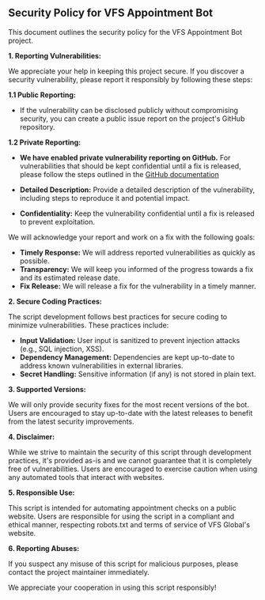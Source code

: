 ## Security Policy for VFS Appointment Bot

This document outlines the security policy for the VFS Appointment Bot project.

**1. Reporting Vulnerabilities:**

We appreciate your help in keeping this project secure. If you discover a security vulnerability, please report it responsibly by following these steps:

**1.1 Public Reporting:**

- If the vulnerability can be disclosed publicly without compromising security, you can create a public issue report on the project's GitHub repository.

**1.2 Private Reporting:**

- **We have enabled private vulnerability reporting on GitHub.** For vulnerabilities that should be kept confidential until a fix is released, please follow the steps outlined in the [GitHub documentation](https://docs.github.com/en/code-security/security-advisories/guidance-on-reporting-and-writing/privately-reporting-a-security-vulnerability)

- **Detailed Description:** Provide a detailed description of the vulnerability, including steps to reproduce it and potential impact.
- **Confidentiality:** Keep the vulnerability confidential until a fix is released to prevent exploitation.

We will acknowledge your report and work on a fix with the following goals:

- **Timely Response:** We will address reported vulnerabilities as quickly as possible.
- **Transparency:** We will keep you informed of the progress towards a fix and its estimated release date.
- **Fix Release:** We will release a fix for the vulnerability in a timely manner.

**2. Secure Coding Practices:**

The script development follows best practices for secure coding to minimize vulnerabilities. These practices include:

- **Input Validation:** User input is sanitized to prevent injection attacks (e.g., SQL injection, XSS).
- **Dependency Management:** Dependencies are kept up-to-date to address known vulnerabilities in external libraries.
- **Secret Handling:** Sensitive information (if any) is not stored in plain text.

**3. Supported Versions:**

We will only provide security fixes for the most recent versions of the bot. Users are encouraged to stay up-to-date with the latest releases to benefit from the latest security improvements.

**4. Disclaimer:**

While we strive to maintain the security of this script through development practices, it's provided as-is and we cannot guarantee that it is completely free of vulnerabilities. Users are encouraged to exercise caution when using any automated tools that interact with websites.

**5. Responsible Use:**

This script is intended for automating appointment checks on a public website. Users are responsible for using the script in a compliant and ethical manner, respecting robots.txt and terms of service of VFS Global's website.

**6. Reporting Abuses:**

If you suspect any misuse of this script for malicious purposes, please contact the project maintainer immediately.

We appreciate your cooperation in using this script responsibly!
